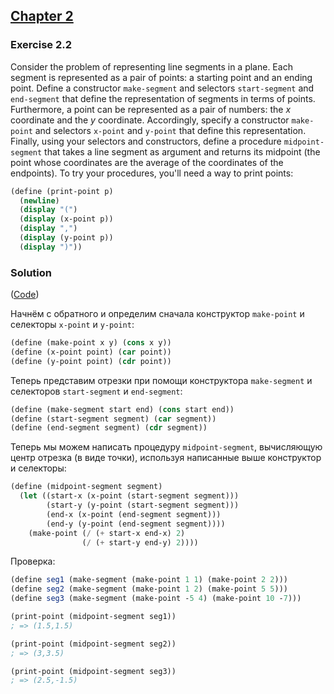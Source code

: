 ## [Chapter 2](../index.md#2-Building-Abstractions-with-Data)

### Exercise 2.2

Consider the problem of representing line segments in a plane. Each segment is represented as a pair of points: a starting point and an ending point. Define a constructor `make-segment` and selectors `start-segment` and `end-segment` that define the representation of segments in terms of points. Furthermore, a point can be represented as a pair of numbers: the _x_ coordinate and the _y_ coordinate. Accordingly, specify a constructor `make-point` and selectors `x-point` and `y-point` that define this representation. Finally, using your selectors and constructors, define a procedure `midpoint-segment` that takes a line segment as argument and returns its midpoint (the point whose coordinates are the average of the coordinates of the endpoints). To try your procedures, you'll need a way to print points:

```scheme
(define (print-point p)
  (newline)
  (display "(")
  (display (x-point p))
  (display ",")
  (display (y-point p))
  (display ")"))
```

### Solution

([Code](../../src/Chapter%202/Exercise%202.02.scm))

Начнём с обратного и определим сначала конструктор `make-point` и селекторы `x-point` и `y-point`:

```scheme
(define (make-point x y) (cons x y))
(define (x-point point) (car point))
(define (y-point point) (cdr point))
```

Теперь представим отрезки при помощи конструктора `make-segment` и селекторов `start-segment` и `end-segment`:

```scheme
(define (make-segment start end) (cons start end))
(define (start-segment segment) (car segment))
(define (end-segment segment) (cdr segment))
```

Теперь мы можем написать процедуру `midpoint-segment`, вычисляющую центр отрезка (в виде точки), используя написанные выше конструктор и селекторы:

```scheme
(define (midpoint-segment segment)
  (let ((start-x (x-point (start-segment segment)))
        (start-y (y-point (start-segment segment)))
        (end-x (x-point (end-segment segment)))
        (end-y (y-point (end-segment segment))))
    (make-point (/ (+ start-x end-x) 2)
                (/ (+ start-y end-y) 2))))
```

Проверка:

```scheme
(define seg1 (make-segment (make-point 1 1) (make-point 2 2)))
(define seg2 (make-segment (make-point 1 2) (make-point 5 5)))
(define seg3 (make-segment (make-point -5 4) (make-point 10 -7)))

(print-point (midpoint-segment seg1))
; => (1.5,1.5)

(print-point (midpoint-segment seg2))
; => (3,3.5)

(print-point (midpoint-segment seg3))
; => (2.5,-1.5) 
```


